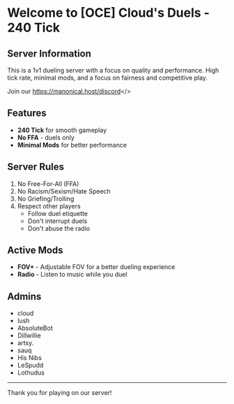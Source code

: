 # Welcome to [OCE] Cloud's Duels - 240 Tick

## Server Information
This is a 1v1 dueling server with a focus on quality and performance. High tick rate, minimal mods, and a focus on fairness and competitive play.

Join our <a id="Discord">https://manonical.host/discord</>

## Features
- **240 Tick** for smooth gameplay
- **No FFA** - duels only
- **Minimal Mods** for better performance

## Server Rules
1. No Free-For-All (FFA)
2. No Racism/Sexism/Hate Speech
3. No Griefing/Trolling
4. Respect other players
   - Follow duel etiquette
   - Don't interrupt duels
   - Don't abuse the radio

## Active Mods
- **FOV+** - Adjustable FOV for a better dueling experience
- **Radio** - Listen to music while you duel

## Admins
- cloud
- lush
- AbsoluteBot
- Dillwillie
- artsy.
- sauq
- His Nibs
- LeSpudd
- Lothudus
---
Thank you for playing on our server! 
